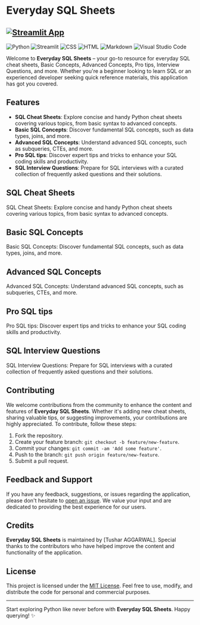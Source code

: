 # Everyday SQL Sheets
## [![Streamlit App](https://static.streamlit.io/badges/streamlit_badge_black_white.svg)](https://everyday-sql.streamlit.app/)

![Python](https://img.shields.io/badge/python-3670A0?style=for-the-badge&logo=python&logoColor=ffdd54)
![Streamlit](https://img.shields.io/badge/Streamlit-FF4B4B.svg?style=for-the-badge&logo=Streamlit&logoColor=white)
![CSS](https://img.shields.io/badge/CSS3-1572B6.svg?style=for-the-badge&logo=CSS3&logoColor=white)
![HTML](https://img.shields.io/badge/HTML5-E34F26.svg?style=for-the-badge&logo=HTML5&logoColor=white)
![Markdown](https://img.shields.io/badge/markdown-%23000000.svg?style=for-the-badge&logo=markdown&logoColor=white)
![Visual Studio Code](https://img.shields.io/badge/Visual%20Studio%20Code-0078d7.svg?style=for-the-badge&logo=visual-studio-code&logoColor=white)

Welcome to **Everyday SQL Sheets** – your go-to resource for everyday SQL cheat sheets, Basic Concepts, Advanced Concepts, Pro tips, Interview Questions, and more. Whether you're a beginner looking to learn SQL or an experienced developer seeking quick reference materials, this application has got you covered.


## Features

- **SQL Cheat Sheets**: Explore concise and handy Python cheat sheets covering various topics, from basic syntax to advanced concepts.
- **Basic SQL Concepts**: Discover fundamental SQL concepts, such as data types, joins, and more.
- **Advanced SQL Concepts**: Understand advanced SQL concepts, such as subqueries, CTEs, and more.
- **Pro SQL tips**: Discover expert tips and tricks to enhance your SQL coding skills and productivity.
- **SQL Interview Questions**: Prepare for SQL interviews with a curated collection of frequently asked questions and their solutions.

## SQL Cheat Sheets
SQL Cheat Sheets: Explore concise and handy Python cheat sheets covering various topics, from basic syntax to advanced concepts.

## Basic SQL Concepts
Basic SQL Concepts: Discover fundamental SQL concepts, such as data types, joins, and more.

## Advanced SQL Concepts
Advanced SQL Concepts: Understand advanced SQL concepts, such as subqueries, CTEs, and more.
## Pro SQL tips
Pro SQL tips: Discover expert tips and tricks to enhance your SQL coding skills and productivity.

## SQL Interview Questions
SQL Interview Questions: Prepare for SQL interviews with a curated collection of frequently asked questions and their solutions.

## Contributing

We welcome contributions from the community to enhance the content and features of **Everyday SQL Sheets**. Whether it's adding new cheat sheets, sharing valuable tips, or suggesting improvements, your contributions are highly appreciated. To contribute, follow these steps:

1. Fork the repository.
2. Create your feature branch: `git checkout -b feature/new-feature`.
3. Commit your changes: `git commit -am 'Add some feature'`.
4. Push to the branch: `git push origin feature/new-feature`.
5. Submit a pull request.

## Feedback and Support

If you have any feedback, suggestions, or issues regarding the application, please don't hesitate to [open an issue](https://github.com/tushar2704/Everyday-SQL/issues). We value your input and are dedicated to providing the best experience for our users.

## Credits

**Everyday SQL Sheets** is maintained by [Tushar AGGARWAL]. Special thanks to the contributors who have helped improve the content and functionality of the application.

## License

This project is licensed under the [MIT License](LICENSE). Feel free to use, modify, and distribute the code for personal and commercial purposes.

---

Start exploring Python like never before with **Everyday SQL Sheets**. Happy querying! ✨
